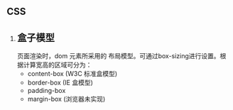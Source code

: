 ## CSS
1. ## 盒子模型
    页面渲染时，dom 元素所采用的 布局模型。可通过box-sizing进行设置。根据计算宽高的区域可分为：
    + content-box (W3C 标准盒模型)
    * border-box (IE 盒模型)
    * padding-box
    * margin-box (浏览器未实现)
